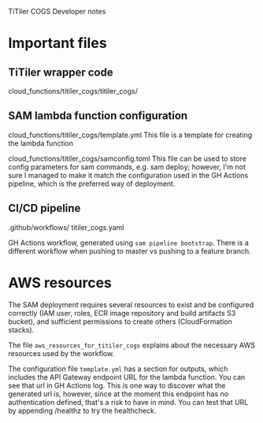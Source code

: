 TiTiler COGS Developer notes

# Important files

## TiTiler wrapper code

cloud_functions/titiler_cogs/titiler_cogs/

## SAM lambda function configuration

cloud_functions/titiler_cogs/template.yml
This file is a template for creating the lambda function

cloud_functions/titiler_cogs/samconfig.toml
This file can be used to store config parameters for sam commands, e.g. sam deploy; however, I'm not sure I managed to make it match the configuration used in the GH Actions pipeline, which is the preferred way of deployment.

## CI/CD pipeline
.github/workflows/ titiler_cogs.yaml

GH Actions workflow, generated using `sam pipeline bootstrap`. There is a different workflow when pushing to master vs pushing to a feature branch.

# AWS resources

The SAM deployment requires several resources to exist and be configured correctly (IAM user, roles, ECR image repository and build artifacts S3 bucket), and sufficient permissions to create others (CloudFormation stacks).

The file `aws_resources_for_titiler_cogs` explains about the necessary AWS resources used by the workflow.

The configuration file `template.yml` has a section for outputs, which includes the API Gateway endpoint URL for the lambda function. You can see that url in GH Actions log. This is one way to discover what the generated url is, however, since at the moment this endpoint has no authentication defined, that's a risk to have in mind. You can test that URL by appending /healthz to try the healthcheck.
